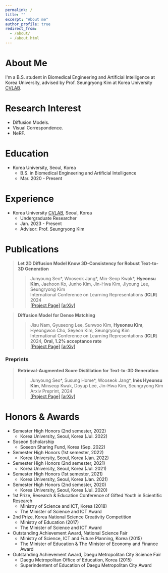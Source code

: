 ```yaml
---
permalink: /
title: ""
excerpt: "About me"
author_profile: true
redirect_from: 
  - /about/
  - /about.html
---
```


About Me
=====
I'm a B.S. student in Biomedical Engineering and Artificial Intelligence at Korea University, advised by Prof. Seungryong Kim at Korea University <a href="https://cvlab.korea.ac.kr">CVLAB</a>.

Research Interest
=====
* Diffusion Models. <br>
* Visual Correspondence. <br>
* NeRF. <br>



Education
======

* Korea University, Seoul, Korea
  * B.S. in Biomedical Engineering and Artificial Intelligence
  * Mar. 2020 - Present

Experience
=====
* Korea University <a href="https://cvlab.korea.ac.kr">CVLAB</a>, Seoul, Korea
  * Undergraduate Researcher
  * Jan. 2023 - Present
  * Advisor: Prof. Seungryong Kim

Publications
=====

> <i style='font-style: normal;'>**Let 2D Diffusion Model Know 3D-Consistency for Robust Text-to-3D Generation**<br></i>
>> <i style='font-style: normal;'>Junyoung Seo\*, Wooseok Jang\*, Min-Seop Kwak\*, **Hyeonsu Kim**, Jaehoon Ko, Junho Kim, Jin-Hwa Kim, Jiyoung Lee, Seungryong Kim<br></i>
>> <i style='font-style: normal;'>International Conference on Learning Representations (**ICLR**) 2024<br></i>
>> <i style='font-style: normal;'><a href="https://ku-cvlab.github.io/3DFuse/">[Project Page]</a> <a href="https://arxiv.org/abs/2303.07937">[arXiv]</a>
  
> <i style='font-style: normal;'>**Diffusion Model for Dense Matching**<br></i>
>> <i style='font-style: normal;'>Jisu Nam, Gyuseong Lee, Sunwoo Kim, **Hyeonsu Kim**, Hyeongwon Cho, Seyeon Kim, Seungryong Kim<br></i>
>> <i style='font-style: normal;'>International Conference on Learning Representations (**ICLR**) 2024, **Oral, 1.2% acceptance rate**<br></i>
>> <i style='font-style: normal;'><a href="https://ku-cvlab.github.io/DiffMatch/">[Project Page]</a> <a href="https://arxiv.org/abs/2305.19094">[arXiv]</a>

### Preprints
> <i style='font-style: normal;'>**Retrieval-Augmented Score Distillation for Text-to-3D Generation**<br></i>
>> <i style='font-style: normal;'>Junyoung Seo\*, Susung Home\*, Wooseok Jang\*, **Inès Hyeonsu Kim**, Minseop Kwak, Doyup Lee, Jin-Hwa Kim, Seungryong Kim<br></i>
>> <i style='font-style: normal;'>Arxiv Preprint, 2024<br></i>
>> <i style='font-style: normal;'><a href="https://ku-cvlab.github.io/RetDream/">[Project Page]</a> <a href="https://arxiv.org/abs/2402.02972">[arXiv]</a>

Honors & Awards
=====
* Semester High Honors (2nd semester, 2022)
  * Korea University, Seoul, Korea (Jul. 2022)
* Soseon Scholarship 
  * Soseon Sharing Fund, Korea (Sep. 2022)
* Semester High Honors (1st semester, 2022)
  * Korea University, Seoul, Korea (Jan. 2022)
* Semester High Honors (2nd semester, 2021)
  * Korea University, Seoul, Korea (Jul. 2021)
* Semester High Honors (1st semester, 2021)
  * Korea University, Seoul, Korea (Jan. 2021)
* Semester High Honors (2nd semester, 2020)
  * Korea University, Seoul, Korea (Jul. 2020)
* 1st Prize, Research & Education Conference of Gifted Youth in Scientific Research
  * Ministry of Science and ICT, Korea (2018)
  * The Minister of Science and ICT Award
* 2nd Prize, Korea National Science Creativity Competition
  * Ministry of Education (2017)
  * The Minister of Science and ICT Award
* Outstanding Achievement Award, National Science Fair
  * Ministry of Science, ICT and Future Planning, Korea (2015)
  * The Minister of Education & The Minister of Economy and Finance Award
* Outstanding Achievement Award, Daegu Metropolitan City Science Fair
  * Daegu Metropolitan Office of Education, Korea (2015)
  * Superindentent of Education of Daegu Metropolitan City Award
